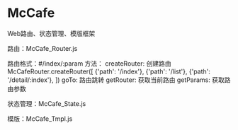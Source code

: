 # McCafe
Web路由、状态管理、模版框架

路由：McCafe_Router.js

路由格式：#/index/:param
方法：
  createRouter: 创建路由
    McCafeRouter.createRouter([
      {'path': '/index'},
      {'path': '/list'},
      {'path': '/detail/:index'},
    ])
  goTo: 路由跳转
  getRouter: 获取当前路由
  getParams: 获取路由参数

状态管理：McCafe_State.js

模版：McCafe_Tmpl.js
